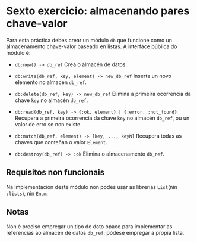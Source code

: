 # Sexto exercicio: almacenando pares chave-valor

Para esta práctica debes crear un módulo `db` que funcione como un
almacenamento chave-valor baseado en listas. A interface pública do
módulo é:

+ `db:new() -> db_ref` Crea o almacén de datos.

+ `db:write(db_ref, key, element) -> new_db_ref` Inserta un novo
elemento no almacén `db_ref`.

+ `db:delete(db_ref, key) -> new_db_ref` Elimina a primeira ocorrencia
da chave `key` no almacén `db_ref`.

+ `db:read(db_ref, key) -> {:ok, element} | {:error, :not_found}`
Recupera a primeira ocorrencia da chave `key` no almacén `db_ref`, ou
un valor de erro se non existe.

+ `db:match(db_ref, element) -> [key, ..., keyN]` Recupera todas as
chaves que conteñan o valor `Element`.

+ `db:destroy(db_ref) -> :ok` Elimina o almacenamento `db_ref`.

## Requisitos non funcionais

Na implementación deste módulo non podes usar as librerías `List`(nin
`:lists`), nin `Enum`.

## Notas

Non é preciso empregar un tipo de dato opaco para implementar as
referencias ao almacén de datos `db_ref`: pódese empregar a propia
lista.